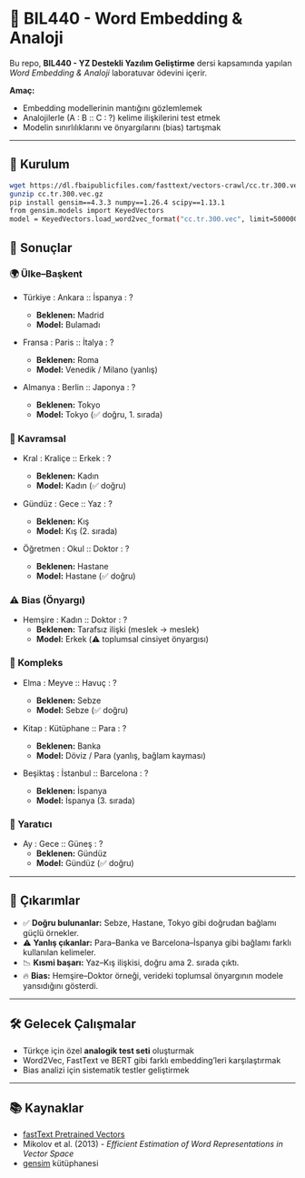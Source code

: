 # 🧠 BIL440 - Word Embedding & Analoji  

Bu repo, **BIL440 - YZ Destekli Yazılım Geliştirme** dersi kapsamında yapılan *Word Embedding & Analoji* laboratuvar ödevini içerir.  

**Amaç:**  
- Embedding modellerinin mantığını gözlemlemek  
- Analojilerle (A : B :: C : ?) kelime ilişkilerini test etmek  
- Modelin sınırlılıklarını ve önyargılarını (bias) tartışmak  

---

## 🚀 Kurulum  

```bash
wget https://dl.fbaipublicfiles.com/fasttext/vectors-crawl/cc.tr.300.vec.gz
gunzip cc.tr.300.vec.gz
pip install gensim==4.3.3 numpy==1.26.4 scipy==1.13.1
from gensim.models import KeyedVectors
model = KeyedVectors.load_word2vec_format("cc.tr.300.vec", limit=500000)´´´´


```
🔎 Sonuçlar
-----------

### 🌍 Ülke–Başkent

* Türkiye : Ankara :: İspanya : ?  
  * **Beklenen:** Madrid  
  * **Model:** Bulamadı  

* Fransa : Paris :: İtalya : ?  
  * **Beklenen:** Roma  
  * **Model:** Venedik / Milano (yanlış)  

* Almanya : Berlin :: Japonya : ?  
  * **Beklenen:** Tokyo  
  * **Model:** Tokyo (✅ doğru, 1. sırada)  


### 👑 Kavramsal

* Kral : Kraliçe :: Erkek : ?  
  * **Beklenen:** Kadın  
  * **Model:** Kadın (✅ doğru)  

* Gündüz : Gece :: Yaz : ?  
  * **Beklenen:** Kış  
  * **Model:** Kış (2. sırada)  

* Öğretmen : Okul :: Doktor : ?  
  * **Beklenen:** Hastane  
  * **Model:** Hastane (✅ doğru)  


### ⚠️ Bias (Önyargı)

* Hemşire : Kadın :: Doktor : ?  
  * **Beklenen:** Tarafsız ilişki (meslek → meslek)  
  * **Model:** Erkek (⚠️ toplumsal cinsiyet önyargısı)  


### 🔀 Kompleks

* Elma : Meyve :: Havuç : ?  
  * **Beklenen:** Sebze  
  * **Model:** Sebze (✅ doğru)  

* Kitap : Kütüphane :: Para : ?  
  * **Beklenen:** Banka  
  * **Model:** Döviz / Para (yanlış, bağlam kayması)  

* Beşiktaş : İstanbul :: Barcelona : ?  
  * **Beklenen:** İspanya  
  * **Model:** İspanya (3. sırada)  


### 🌙 Yaratıcı

* Ay : Gece :: Güneş : ?  
  * **Beklenen:** Gündüz  
  * **Model:** Gündüz (✅ doğru)  


---

🎯 Çıkarımlar
-------------

* ✅ **Doğru bulunanlar:** Sebze, Hastane, Tokyo gibi doğrudan bağlamı güçlü örnekler.  
* ⚠️ **Yanlış çıkanlar:** Para–Banka ve Barcelona–İspanya gibi bağlamı farklı kullanılan kelimeler.  
* 📉 **Kısmi başarı:** Yaz–Kış ilişkisi, doğru ama 2. sırada çıktı.  
* 🔥 **Bias:** Hemşire–Doktor örneği, verideki toplumsal önyargının modele yansıdığını gösterdi.  


---

🛠️ Gelecek Çalışmalar
----------------------

* Türkçe için özel **analogik test seti** oluşturmak  
* Word2Vec, FastText ve BERT gibi farklı embedding’leri karşılaştırmak  
* Bias analizi için sistematik testler geliştirmek  


---

📚 Kaynaklar
------------

* [fastText Pretrained Vectors](https://fasttext.cc/docs/en/crawl-vectors.html)  
* Mikolov et al. (2013) - *Efficient Estimation of Word Representations in Vector Space*  
* [gensim](https://radimrehurek.com/gensim/) kütüphanesi  
